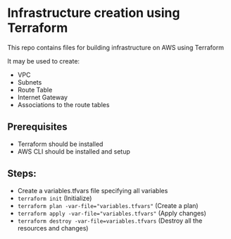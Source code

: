 # Infrastructure creation using Terraform

This repo contains files for building infrastructure on AWS using Terraform

It may be used to create:
- VPC
- Subnets
- Route Table
- Internet Gateway
- Associations to the route tables

## Prerequisites
- Terraform should be installed
- AWS CLI should be installed and setup


## Steps:

- Create a variables.tfvars file specifying all variables
- `terraform init` (Initialize)
- `terraform plan -var-file="variables.tfvars"` (Create a plan)
- `terraform apply -var-file="variables.tfvars"` (Apply changes)
- `terraform destroy -var-file=variables.tfvars` (Destroy all the resources and changes)


